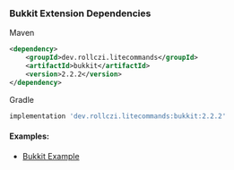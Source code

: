 ### Bukkit Extension Dependencies
Maven
```xml
<dependency>
    <groupId>dev.rollczi.litecommands</groupId>
    <artifactId>bukkit</artifactId>
    <version>2.2.2</version>
</dependency>
```
Gradle
```groovy
implementation 'dev.rollczi.litecommands:bukkit:2.2.2'
```

#### Examples:
- [Bukkit Example](https://github.com/Rollczi/LiteCommands/tree/master/examples/bukkit)
